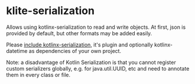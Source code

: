# klite-serialization

Allows using kotlinx-serialization to read and write objects.
At first, json is provided by default, but other formats may be added easily.

Please [include kotlinx-serialization](build.gradle.kts), it's plugin and optionally kotlinx-datetime as
dependencies of your own project.

Note: a disadvantage of Kotlin Serialization is that you cannot register custom serializers globally, e.g.
for java.util.UUID, etc and need to annotate them in every class or file.
